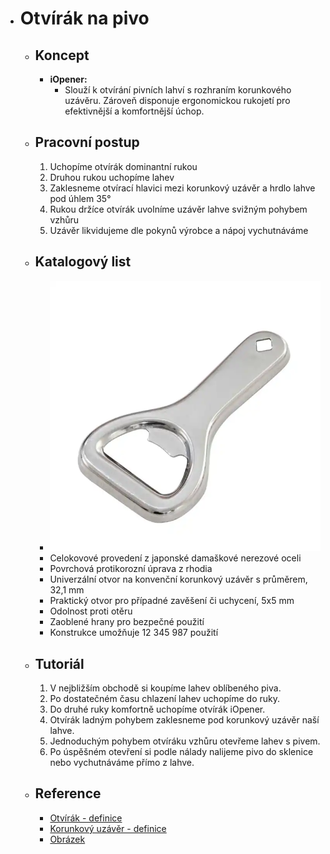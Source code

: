 - # Otvírák na pivo
	- ## Koncept
		- **iOpener:** 
			- Slouží k otvírání pivních lahví s rozhraním korunkového uzávěru. Zároveň disponuje ergonomickou rukojetí pro efektivnější a komfortnější úchop.
	- ## Pracovní postup
		1. Uchopíme otvírák dominantní rukou
		2. Druhou rukou uchopíme lahev
		3. Zaklesneme otvírací hlavici mezi korunkový uzávěr a hrdlo lahve pod úhlem 35°
		4. Rukou držíce otvírák uvolníme uzávěr lahve svižným pohybem vzhůru
		5. Uzávěr likvidujeme dle pokynů výrobce a nápoj vychutnáváme
	- ## Katalogový list
		- ![iOpener](iOpener.jpg)
		- Celokovové provedení z japonské damaškové nerezové oceli
		- Povrchová protikorozní úprava z rhodia
		- Univerzální otvor na konvenční korunkový uzávěr s průměrem, 32,1 mm
		- Praktický otvor pro případné zavěšení či uchycení, 5x5 mm
		- Odolnost proti otěru
		- Zaoblené hrany pro bezpečné použití
		- Konstrukce umožňuje 12 345 987 použití
	- ## Tutoriál
		 1. V nejbližším obchodě si koupíme lahev oblíbeného piva.
		 2. Po dostatečném času chlazení lahev uchopíme do ruky.
		 3. Do druhé ruky komfortně uchopíme otvírák iOpener.
		 4. Otvírák ladným pohybem zaklesneme pod korunkový uzávěr naší lahve.
		 5. Jednoduchým pohybem otvíráku vzhůru otevřeme lahev s pivem.
		 6. Po úspěšném otevření si podle nálady nalijeme pivo do sklenice nebo vychutnáváme přímo z lahve.
	- ## Reference
		- [Otvírák - definice](https://cs.wikipedia.org/wiki/Otv%C3%ADrák_lahv%C3%AD)
		- [Korunkový uzávěr - definice](https://cs.wikipedia.org/wiki/Korunkový_uzávěr)
		- [Obrázek](https://www.stephensons.com/metal-crown-bottle-opener.html)